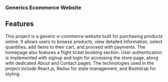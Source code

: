 ### Generics Ecommerce Website

## Features

This project is a generic e-commerce website built for purchasing products online. It allows users to browse products, view detailed information, select quantities, add items to their cart, and proceed with payments. The homepage also features a flight ticket booking section. User authentication is implemented with signup and login for accessing the store page, along with dedicated About and Contact pages. The technologies used in the project include React.js, Redux for state management, and Bootstrap for styling.
